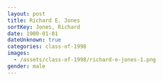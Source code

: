 ```yaml
---
layout: post
title: Richard E. Jones
sortKey: Jones, Richard
date: 1900-01-01
dateUnknown: true
categories: class-of-1998
images:
  - /assets/class-of-1998/richard-e-jones-1.png
gender: male
---
```


